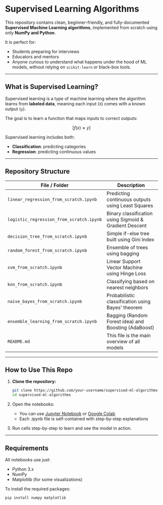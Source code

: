 # Supervised Learning Algorithms

This repository contains clean, beginner-friendly, and fully-documented **Supervised Machine Learning algorithms**, implemented from scratch using only **NumPy and Python**. 

It is perfect for:

- Students preparing for interviews
- Educators and mentors
- Anyone curious to understand what happens under the hood of ML models, without relying on `scikit-learn` or black-box tools.

---

## What is Supervised Learning?

Supervised learning is a type of machine learning where the algorithm learns from **labeled data**, meaning each input (`X`) comes with a known output (`y`).

The goal is to learn a function that maps inputs to correct outputs:

$$[
f(x) \approx y
]$$

Supervised learning includes both:
- **Classification**: predicting categories
- **Regression**: predicting continuous values

---

## Repository Structure

| File / Folder                          | Description |
|----------------------------------------|-------------|
| `linear_regression_from_scratch.ipynb` | Predicting continuous outputs using Least Squares |
| `logistic_regression_from_scratch.ipynb` | Binary classification using Sigmoid & Gradient Descent |
| `decision_tree_from_scratch.ipynb`     | Simple if-else tree built using Gini Index |
| `random_forest_from_scratch.ipynb`     | Ensemble of trees using bagging |
| `svm_from_scratch.ipynb`               | Linear Support Vector Machine using Hinge Loss |
| `knn_from_scratch.ipynb`               | Classifying based on nearest neighbors |
| `naive_bayes_from_scratch.ipynb`       | Probabilistic classification using Bayes' theorem |
| `ensemble_learning_from_scratch.ipynb` | Bagging (Random Forest idea) and Boosting (AdaBoost) |
| `README.md`                            | This file is the main overview of all models |

---

## How to Use This Repo

1. **Clone the repository:**

   ```bash
   git clone https://github.com/your-username/supervised-ml-algorithms.git
   cd supervised-ml-algorithms
   ```

2. Open the notebooks:

    * You can use [Jupyter Notebook](https://jupyter.org/) or [Google Colab](https://colab.research.google.com/)
    * Each .ipynb file is self-contained with step-by-step explanations

3. Run cells step-by-step to learn and see the model in action.

---

## Requirements
All notebooks use just:
* Python 3.x
* NumPy
* Matplotlib (for some visualizations)

To install the required packages:

```python
pip install numpy matplotlib
```
